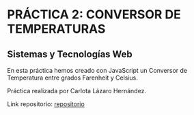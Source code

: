 # PRÁCTICA 2: CONVERSOR DE TEMPERATURAS

## Sistemas y Tecnologías Web

En esta práctica hemos creado con JavaScript un Conversor de Temperatura entre grados Farenheit y Celsius.

Práctica realizada por Carlota Lázaro Hernández. 

Link repositorio: [repositorio](https://github.com/alu0100698862/P2_STW)
